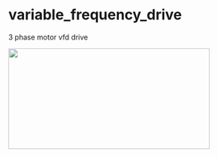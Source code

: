 # variable_frequency_drive
3 phase motor vfd drive

<img src="https://github.com/isen2000/3_pahase_variable_frequency_drive/assets/85979794/dd8e85eb-0c89-41dc-bd20-8145e9b899cb" width="400" height="200">
